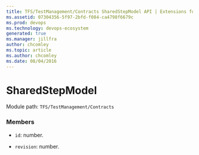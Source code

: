 ```yaml
---
title: TFS/TestManagement/Contracts SharedStepModel API | Extensions for Azure DevOps Services
ms.assetid: 07304356-5f97-2bfd-f084-ca4798f6679c
ms.prod: devops
ms.technology: devops-ecosystem
generated: true
ms.manager: jillfra
author: chcomley
ms.topic: article
ms.author: chcomley
ms.date: 08/04/2016
---
```


# SharedStepModel

Module path: `TFS/TestManagement/Contracts`


### Members

* `id`: number. 

* `revision`: number. 

